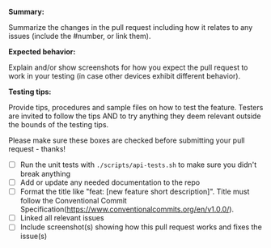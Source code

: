**Summary:**

Summarize the changes in the pull request including how it relates to any issues (include the #number, or link them).

**Expected behavior:** 

Explain and/or show screenshots for how you expect the pull request to work in your testing (in case other devices exhibit different behavior).

**Testing tips:**

Provide tips, procedures and sample files on how to test the feature.
Testers are invited to follow the tips AND to try anything they deem relevant outside the bounds of the testing tips. 

Please make sure these boxes are checked before submitting your pull request - thanks!

- [ ] Run the unit tests with `./scripts/api-tests.sh` to make sure you didn't break anything
- [ ] Add or update any needed documentation to the repo
- [ ] Format the title like "feat: [new feature short description]". Title must follow the Conventional Commit Specification(https://www.conventionalcommits.org/en/v1.0.0/).
- [ ] Linked all relevant issues
- [ ] Include screenshot(s) showing how this pull request works and fixes the issue(s)
